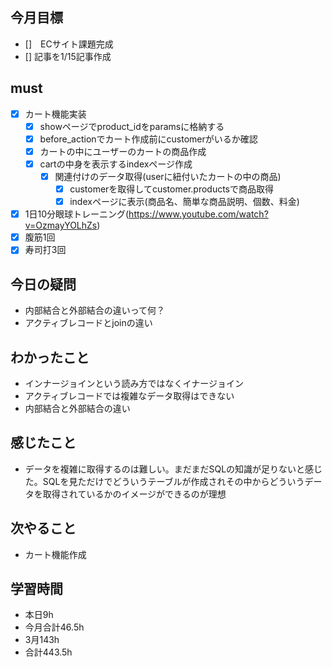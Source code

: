 
## 今月目標
- []　ECサイト課題完成
- [] 記事を1/15記事作成


## must
- [x] カート機能実装
  - [x] showページでproduct_idをparamsに格納する
  - [x] before_actionでカート作成前にcustomerがいるか確認
  - [x] カートの中にユーザーのカートの商品作成
  - [x] cartの中身を表示するindexページ作成
    - [x] 関連付けのデータ取得(userに紐付いたカートの中の商品)
      - [x] customerを取得してcustomer.productsで商品取得 
      - [x] indexページに表示(商品名、簡単な商品説明、個数、料金)
   
- [x] 1日10分眼球トレーニング(https://www.youtube.com/watch?v=OzmayYOLhZs)
- [x] 腹筋1回
- [x] 寿司打3回

##  今日の疑問
- 内部結合と外部結合の違いって何？
- アクティブレコードとjoinの違い

## わかったこと
- インナージョインという読み方ではなくイナージョイン
- アクティブレコードでは複雑なデータ取得はできない
- 内部結合と外部結合の違い

  
## 感じたこと
- データを複雑に取得するのは難しい。まだまだSQLの知識が足りないと感じた。SQLを見ただけでどういうテーブルが作成されその中からどういうデータを取得されているかのイメージができるのが理想
  
## 次やること
  - カート機能作成

## 学習時間
  - 本日9h
  - 今月合計46.5h
  - 3月143h
  - 合計443.5h
